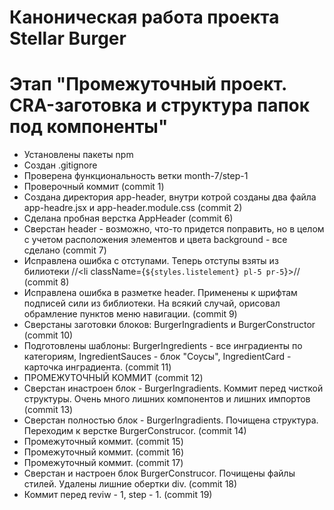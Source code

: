 # Каноническая работа проекта Stellar Burger 
# Этап "Промежуточный проект. CRA-заготовка и структура папок под компоненты"

* Установлены пакеты npm
* Создан .gitignore
* Проверена функциональность ветки month-7/step-1
* Проверочный коммит (commit 1)
* Создана директория app-header, внутри котрой созданы два файла app-headre.jsx и app-header.module.css (commit 2)
* Сделана пробная верстка AppHeader (commit 6)
* Сверстан header - возможно, что-то придется поправить, но в целом с учетом расположения элементов и цвета background - все сделано (commit 7)
* Исправлена ошибка с отступами. Теперь отступы взяты из билиотеки //<li className={`${styles.listelement} pl-5 pr-5`}>// (commit 8)
* Исправлена ошибка в разметке header. Применены к шрифтам подписей сили из библиотеки. На всякий случай, орисовал обрамление пунктов меню навигации. (commit 9)
* Сверстаны заготовки блоков: BurgerIngradients и BurgerConstructor (commit 10)
* Подготовлены шаблоны: BurgerIngredients - все инградиенты по категориям, IngredientSauces - блок "Соусы", IngredientCard - карточка инградиента. (commit 11)
* ПРОМЕЖУТОЧНЫЙ КОММИТ (commit 12)
* Сверстан инастроен блок - BurgerIngradients. Коммит перед чисткой структуры. Очень много лишних компонентов и лишних импортов (commit 13)
* Сверстан полностью блок - BurgerIngradients. Почищена структура. Переходим к верстке BurgerConstrucor. (commit 14)
* Промежуточный коммит. (commit 15)
* Промежуточный коммит. (commit 16)
* Промежуточный коммит. (commit 17)
* Сверстан и настроен блок BurgerConstrucor. Почищены файлы стилей. Удалены лишние обертки div. (commit 18)
* Коммит перед reviw - 1, step - 1. (commit 19)